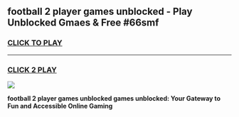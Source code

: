 
## football 2 player games unblocked - Play Unblocked Gmaes & Free #66smf
<h3>
<a href="https://premium.freeplayer.one?title=football_2_player_games_unblocked&ref=01M">CLICK TO PLAY</a></h3>
<hr>

<h3>
<a href="https://premium.freeplayer.one?title=football_2_player_games_unblocked&ref=01M">CLICK 2 PLAY</a>
  
</h3>

<a href="https://premium.freeplayer.one?title=football_2_player_games_unblocked&ref=01M"><img src="https://clearcache.store/games.png"></a>


**football 2 player games unblocked games unblocked: Your Gateway to Fun and Accessible Online Gaming**
